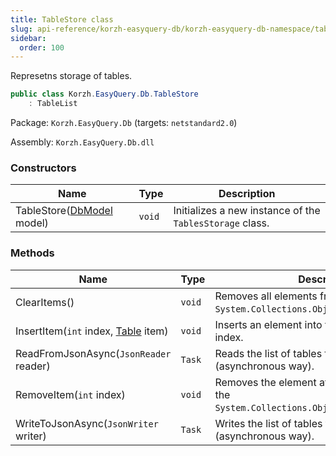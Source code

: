 ```yaml
---
title: TableStore class
slug: api-reference/korzh-easyquery-db/korzh-easyquery-db-namespace/tablestore-class
sidebar:
  order: 100
---
```


Represetns storage of tables.
```csharp
public class Korzh.EasyQuery.Db.TableStore
    : TableList

```
Package: `Korzh.EasyQuery.Db` (targets: `netstandard2.0`)

Assembly: `Korzh.EasyQuery.Db.dll`

### Constructors

| Name | Type | Description | 
| --- | --- | --- | 
| TableStore([DbModel](/easyquery/docs/api-reference/korzh-easyquery-db/korzh-easyquery-db-namespace/dbmodel-class) model) | `void` | Initializes a new instance of the `TablesStorage` class. | 


### Methods

| Name | Type | Description | 
| --- | --- | --- | 
| ClearItems() | `void` | Removes all elements from the `System.Collections.ObjectModel.Collection`. | 
| InsertItem(`int` index, [Table](/easyquery/docs/api-reference/korzh-easyquery-db/korzh-easyquery-db-namespace/table-class) item) | `void` | Inserts an element into the <see cref="T:System.Collections.ObjectModel.Collection`1"></see> at the specified index. | 
| ReadFromJsonAsync(`JsonReader` reader) | `Task` | Reads the list of tables from JSON (asynchronous way). | 
| RemoveItem(`int` index) | `void` | Removes the element at the specified index of the `System.Collections.ObjectModel.Collection'1`. | 
| WriteToJsonAsync(`JsonWriter` writer) | `Task` | Writes the list of tables to JSON (asynchronous way). |
